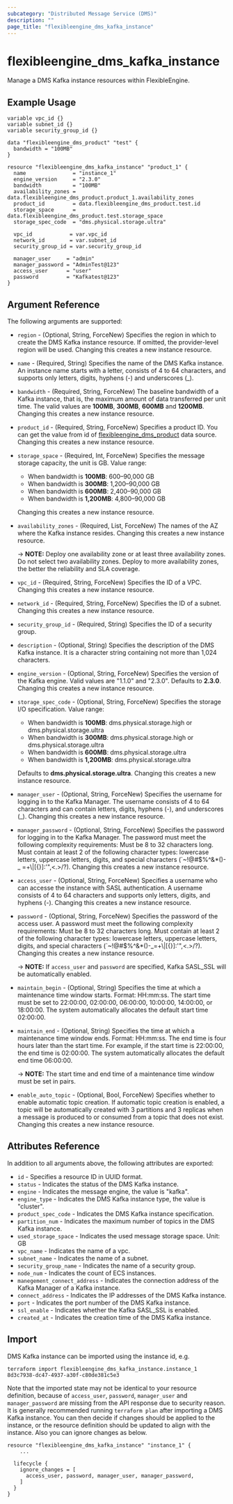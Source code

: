 ```yaml
---
subcategory: "Distributed Message Service (DMS)"
description: ""
page_title: "flexibleengine_dms_kafka_instance"
---
```


# flexibleengine_dms_kafka_instance

Manage a DMS Kafka instance resources within FlexibleEngine.

## Example Usage

```hcl
variable vpc_id {}
variable subnet_id {}
variable security_group_id {}

data "flexibleengine_dms_product" "test" {
  bandwidth = "100MB"
}

resource "flexibleengine_dms_kafka_instance" "product_1" {
  name               = "instance_1"
  engine_version     = "2.3.0"
  bandwidth          = "100MB"
  availability_zones = data.flexibleengine_dms_product.product_1.availability_zones
  product_id         = data.flexibleengine_dms_product.test.id
  storage_space      = data.flexibleengine_dms_product.test.storage_space
  storage_spec_code  = "dms.physical.storage.ultra"

  vpc_id            = var.vpc_id
  network_id        = var.subnet_id
  security_group_id = var.security_group_id

  manager_user     = "admin"
  manager_password = "AdminTest@123"
  access_user      = "user"
  password         = "Kafkatest@123"
}
```

## Argument Reference

The following arguments are supported:

* `region` - (Optional, String, ForceNew) Specifies the region in which to create the DMS Kafka instance resource.
  If omitted, the provider-level region will be used. Changing this creates a new instance resource.

* `name` - (Required, String) Specifies the name of the DMS Kafka instance. An instance name starts with a letter,
  consists of 4 to 64 characters, and supports only letters, digits, hyphens (-) and underscores (_).

* `bandwidth` - (Required, String, ForceNew) The baseline bandwidth of a Kafka instance, that is, the maximum amount of
  data transferred per unit time. The valid values are **100MB**, **300MB**, **600MB** and **1200MB**.
  Changing this creates a new instance resource.

* `product_id` - (Required, String, ForceNew) Specifies a product ID. You can get the value from id of
  [flexibleengine_dms_product](https://registry.terraform.io/providers/FlexibleEngineCloud/flexibleengine/latest/docs/data-sources/dms_product)
  data source. Changing this creates a new instance resource.

* `storage_space` - (Required, Int, ForceNew) Specifies the message storage capacity, the unit is GB. Value range:
  + When bandwidth is **100MB**: 600–90,000 GB
  + When bandwidth is **300MB**: 1,200–90,000 GB
  + When bandwidth is **600MB**: 2,400–90,000 GB
  + When bandwidth is **1,200MB**: 4,800–90,000 GB

  Changing this creates a new instance resource.

* `availability_zones` - (Required, List, ForceNew) The names of the AZ where the Kafka instance resides.
  Changing this creates a new instance resource.

  -> **NOTE:** Deploy one availability zone or at least three availability zones. Do not select two availability zones.
  Deploy to more availability zones, the better the reliability and SLA coverage.

* `vpc_id` - (Required, String, ForceNew) Specifies the ID of a VPC.
  Changing this creates a new instance resource.

* `network_id` - (Required, String, ForceNew) Specifies the ID of a subnet.
  Changing this creates a new instance resource.

* `security_group_id` - (Required, String) Specifies the ID of a security group.

* `description` - (Optional, String) Specifies the description of the DMS Kafka instance.
  It is a character string containing not more than 1,024 characters.

* `engine_version` - (Optional, String, ForceNew) Specifies the version of the Kafka engine. Valid values are "1.1.0"
  and "2.3.0". Defaults to **2.3.0**. Changing this creates a new instance resource.

* `storage_spec_code` - (Optional, String, ForceNew) Specifies the storage I/O specification. Value range:
  + When bandwidth is **100MB**: dms.physical.storage.high or dms.physical.storage.ultra
  + When bandwidth is **300MB**: dms.physical.storage.high or dms.physical.storage.ultra
  + When bandwidth is **600MB**: dms.physical.storage.ultra
  + When bandwidth is **1,200MB**: dms.physical.storage.ultra

  Defaults to **dms.physical.storage.ultra**. Changing this creates a new instance resource.

* `manager_user` - (Optional, String, ForceNew) Specifies the username for logging in to the Kafka Manager.
  The username consists of 4 to 64 characters and can contain letters, digits, hyphens (-), and underscores (_).
  Changing this creates a new instance resource.

* `manager_password` - (Optional, String, ForceNew) Specifies the password for logging in to the Kafka Manager. The
  password must meet the following complexity requirements: Must be 8 to 32 characters long. Must contain at least 2 of
  the following character types: lowercase letters, uppercase letters, digits, and special characters (`~!@#$%^&*()-_
  =+\\|[{}]:'",<.>/?). Changing this creates a new instance resource.

* `access_user` - (Optional, String, ForceNew) Specifies a username who can accesse the instance with
  SASL authentication. A username consists of 4 to 64 characters and supports only letters, digits, and hyphens (-).
  Changing this creates a new instance resource.

* `password` - (Optional, String, ForceNew) Specifies the password of the access user. A password must meet the
  following complexity requirements: Must be 8 to 32 characters long. Must contain at least 2 of the following character
  types: lowercase letters, uppercase letters, digits, and special characters (`~!@#$%^&*()-_=+\\|[{}]:'",<.>/?).
  Changing this creates a new instance resource.

  -> **NOTE:** If `access_user` and `password` are specified, Kafka SASL_SSL will be automatically enabled.

* `maintain_begin` - (Optional, String) Specifies the time at which a maintenance time window starts. Format: HH:mm:ss.
  The start time must be set to 22:00:00, 02:00:00, 06:00:00, 10:00:00, 14:00:00, or 18:00:00.
  The system automatically allocates the default start time 02:00:00.

* `maintain_end` - (Optional, String) Specifies the time at which a maintenance time window ends. Format: HH:mm:ss.
  The end time is four hours later than the start time. For example, if the start time is 22:00:00, the end time is
  02:00:00. The system automatically allocates the default end time 06:00:00.

  -> **NOTE:**  The start time and end time of a maintenance time window must be set in pairs.

* `enable_auto_topic` - (Optional, Bool, ForceNew) Specifies whether to enable automatic topic creation. If automatic
  topic creation is enabled, a topic will be automatically created with 3 partitions and 3 replicas when a message is
  produced to or consumed from a topic that does not exist. Changing this creates a new instance resource.

## Attributes Reference

In addition to all arguments above, the following attributes are exported:

* `id` - Specifies a resource ID in UUID format.
* `status` - Indicates the status of the DMS Kafka instance.
* `engine` - Indicates the message engine, the value is "kafka".
* `engine_type` - Indicates the DMS Kafka instance type, the value is "cluster".
* `product_spec_code` - Indicates the DMS Kafka instance specification.
* `partition_num` - Indicates the maximum number of topics in the DMS Kafka instance.
* `used_storage_space` - Indicates the used message storage space. Unit: GB
* `vpc_name` - Indicates the name of a vpc.
* `subnet_name` - Indicates the name of a subnet.
* `security_group_name` - Indicates the name of a security group.
* `node_num` - Indicates the count of ECS instances.
* `manegement_connect_address` - Indicates the connection address of the Kafka Manager of a Kafka instance.
* `connect_address` - Indicates the IP addresses of the DMS Kafka instance.
* `port` - Indicates the port number of the DMS Kafka instance.
* `ssl_enable` - Indicates whether the Kafka SASL_SSL is enabled.
* `created_at` - Indicates the creation time of the DMS Kafka instance.

## Import

DMS Kafka instance can be imported using the instance id, e.g.

```shell
terraform import flexibleengine_dms_kafka_instance.instance_1 8d3c7938-dc47-4937-a30f-c80de381c5e3
```

Note that the imported state may not be identical to your resource definition, because of `access_user`, `password`,
`manager_user` and `manager_password` are missing from the API response due to security reason.
It is generally recommended running `terraform plan` after importing a DMS Kafka instance.
You can then decide if changes should be applied to the instance, or the resource
definition should be updated to align with the instance. Also you can ignore changes as below.

```hcl
resource "flexibleengine_dms_kafka_instance" "instance_1" {
    ...

  lifecycle {
    ignore_changes = [
      access_user, password, manager_user, manager_password,
    ]
  }
}
```
